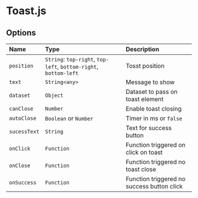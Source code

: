 # Toast.js

## Options

| Name         | Type                                                             | Description                                |
|:-------------|:-----------------------------------------------------------------|:-------------------------------------------|
| `position`   | `String`: `top-right`, `top-left`, `bottom-right`, `bottom-left` | Tosst position                             |
| `text`       | `String<any>`                                                    | Message to show                            |
| `dataset`    | `Object`                                                         | Dataset to pass on toast element           |
| `canClose`   | `Number`                                                         | Enable toast closing                       |
| `autoClose`  | `Boolean` or `Number`                                            | Timer in ms or `false`                     |
| `sucessText` | `String`                                                         | Text for success button                    |
| `onClick`    | `Function`                                                       | Function triggered on click on toast       |
| `onClose`    | `Function`                                                       | Function triggered no toast close          |
| `onSuccess`  | `Function`                                                       | Function triggered no success button click |
